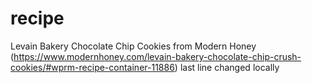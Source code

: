# recipe
Levain Bakery Chocolate Chip Cookies 
from Modern Honey (https://www.modernhoney.com/levain-bakery-chocolate-chip-crush-cookies/#wprm-recipe-container-11886)
last line changed locally